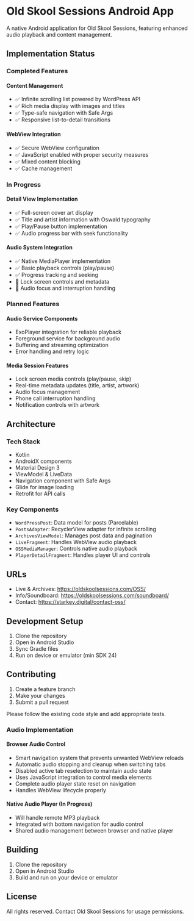 # Old Skool Sessions Android App

A native Android application for Old Skool Sessions, featuring enhanced audio playback and content management.

## Implementation Status

### Completed Features

#### Content Management
- ✅ Infinite scrolling list powered by WordPress API
- ✅ Rich media display with images and titles
- ✅ Type-safe navigation with Safe Args
- ✅ Responsive list-to-detail transitions

#### WebView Integration
- ✅ Secure WebView configuration
- ✅ JavaScript enabled with proper security measures
- ✅ Mixed content blocking
- ✅ Cache management

### In Progress

#### Detail View Implementation
- ✅ Full-screen cover art display
- ✅ Title and artist information with Oswald typography
- ✅ Play/Pause button implementation
- ✅ Audio progress bar with seek functionality

#### Audio System Integration
- ✅ Native MediaPlayer implementation
- ✅ Basic playback controls (play/pause)
- ✅ Progress tracking and seeking
- 🔄 Lock screen controls and metadata
- 🔄 Audio focus and interruption handling

### Planned Features

#### Audio Service Components
- ExoPlayer integration for reliable playback
- Foreground service for background audio
- Buffering and streaming optimization
- Error handling and retry logic

#### Media Session Features
- Lock screen media controls (play/pause, skip)
- Real-time metadata updates (title, artist, artwork)
- Audio focus management
- Phone call interruption handling
- Notification controls with artwork

## Architecture

### Tech Stack
- Kotlin
- AndroidX components
- Material Design 3
- ViewModel & LiveData
- Navigation component with Safe Args
- Glide for image loading
- Retrofit for API calls

### Key Components
- `WordPressPost`: Data model for posts (Parcelable)
- `PostsAdapter`: RecyclerView adapter for infinite scrolling
- `ArchivesViewModel`: Manages post data and pagination
- `LiveFragment`: Handles WebView audio playback
- `OSSMediaManager`: Controls native audio playback
- `PlayerDetailFragment`: Handles player UI and controls

## URLs

- Live & Archives: https://oldskoolsessions.com/OSS/
- Info/Soundboard: https://oldskoolsessions.com/soundboard/
- Contact: https://starkey.digital/contact-oss/

## Development Setup

1. Clone the repository
2. Open in Android Studio
3. Sync Gradle files
4. Run on device or emulator (min SDK 24)

## Contributing

1. Create a feature branch
2. Make your changes
3. Submit a pull request

Please follow the existing code style and add appropriate tests.

### Audio Implementation

#### Browser Audio Control
- Smart navigation system that prevents unwanted WebView reloads
- Automatic audio stopping and cleanup when switching tabs
- Disabled active tab reselection to maintain audio state
- Uses JavaScript integration to control media elements
- Complete audio player state reset on navigation
- Handles WebView lifecycle properly

#### Native Audio Player (In Progress)
- Will handle remote MP3 playback
- Integrated with bottom navigation for audio control
- Shared audio management between browser and native player

## Building

1. Clone the repository
2. Open in Android Studio
3. Build and run on your device or emulator

## License

All rights reserved. Contact Old Skool Sessions for usage permissions.
